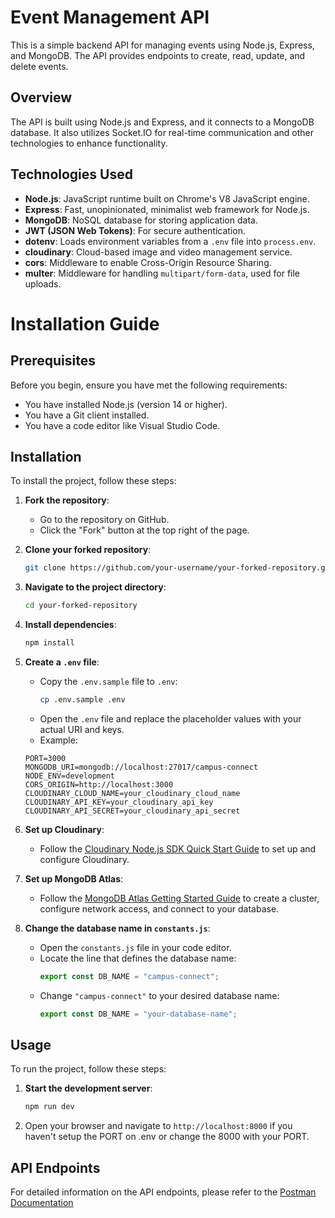 # Event Management API

This is a simple backend API for managing events using Node.js, Express, and MongoDB. The API provides endpoints to create, read, update, and delete events.

## Overview
 The API is built using Node.js and Express, and it connects to a MongoDB database. It also utilizes Socket.IO for real-time communication and other technologies to enhance functionality.

## Technologies Used

- **Node.js**: JavaScript runtime built on Chrome's V8 JavaScript engine.
- **Express**: Fast, unopinionated, minimalist web framework for Node.js.
- **MongoDB**: NoSQL database for storing application data.
- **JWT (JSON Web Tokens)**: For secure authentication.
- **dotenv**: Loads environment variables from a `.env` file into `process.env`.
- **cloudinary**: Cloud-based image and video management service.
- **cors**: Middleware to enable Cross-Origin Resource Sharing.
- **multer**: Middleware for handling `multipart/form-data`, used for file uploads.


# Installation Guide

## Prerequisites

Before you begin, ensure you have met the following requirements:
- You have installed Node.js (version 14 or higher).
- You have a Git client installed.
- You have a code editor like Visual Studio Code.

## Installation

To install the project, follow these steps:

1. **Fork the repository**:
    - Go to the repository on GitHub.
    - Click the "Fork" button at the top right of the page.

2. **Clone your forked repository**:
    ```bash
    git clone https://github.com/your-username/your-forked-repository.git
    ```

3. **Navigate to the project directory**:
    ```bash
    cd your-forked-repository
    ```

4. **Install dependencies**:
    ```bash
    npm install
    ```

5. **Create a `.env` file**:
    - Copy the `.env.sample` file to `.env`:
      ```bash
      cp .env.sample .env
      ```
    - Open the `.env` file and replace the placeholder values with your actual URI and keys.
    - Example:
    ```plaintext
    PORT=3000
    MONGODB_URI=mongodb://localhost:27017/campus-connect
    NODE_ENV=development
    CORS_ORIGIN=http://localhost:3000
    CLOUDINARY_CLOUD_NAME=your_cloudinary_cloud_name
    CLOUDINARY_API_KEY=your_cloudinary_api_key
    CLOUDINARY_API_SECRET=your_cloudinary_api_secret
    ```

6. **Set up Cloudinary**:
    - Follow the [Cloudinary Node.js SDK Quick Start Guide](https://cloudinary.com/documentation/node_quickstart) to set up and configure Cloudinary.

7. **Set up MongoDB Atlas**:
    - Follow the [MongoDB Atlas Getting Started Guide](https://www.mongodb.com/docs/atlas/getting-started/) to create a cluster, configure network access, and connect to your database.
8. **Change the database name in `constants.js`**:
    - Open the `constants.js` file in your code editor.
    - Locate the line that defines the database name:
      ```javascript
      export const DB_NAME = "campus-connect";
      ```
    - Change `"campus-connect"` to your desired database name:
      ```javascript
      export const DB_NAME = "your-database-name";
      ```


## Usage

To run the project, follow these steps:

1. **Start the development server**:
    ```bash
    npm run dev
    ```

2. Open your browser and navigate to `http://localhost:8000` if you haven't setup the PORT on .env or change the 8000 with your PORT.


## API Endpoints

For detailed information on the API endpoints, please refer to the [Postman Documentation](https://documenter.getpostman.com/view/29626575/2sA3s9BnVx)

